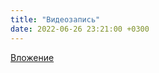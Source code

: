 ```yaml
---
title: "Видеозапись"
date: 2022-06-26 23:21:00 +0300
---
```



[Вложение](https://vk.com/video41076938_456239536)
